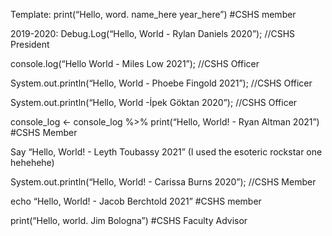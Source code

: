 Template:
print(“Hello, word. name_here year_here”) #CSHS member

2019-2020:
Debug.Log(“Hello, World - Rylan Daniels 2020”); //CSHS President

console.log(“Hello World - Miles Low 2021”); //CSHS Officer

System.out.println(“Hello, World - Phoebe Fingold 2021”); //CSHS Officer

System.out.println(“Hello, World -İpek Göktan 2020”); //CSHS Officer

console_log <- console_log %>% print(“Hello, World! - Ryan Altman 2021”) #CSHS Member

Say “Hello, World! - Leyth Toubassy 2021” (I used the esoteric rockstar one hehehehe)

System.out.println(“Hello, World! - Carissa Burns 2020”); //CSHS Member

echo “Hello, World! - Jacob Berchtold 2021”  #CSHS member

print(“Hello, world. Jim Bologna”) #CSHS Faculty Advisor



